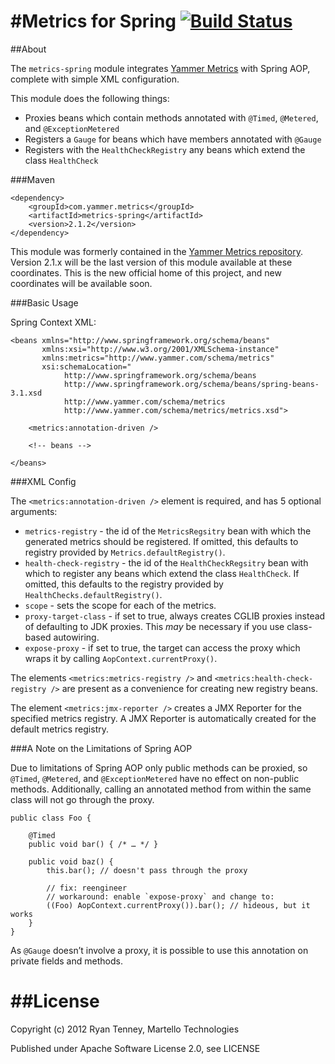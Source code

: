 #Metrics for Spring [![Build Status](https://secure.travis-ci.org/ryantenney/metrics-spring.png)](http://travis-ci.org/ryantenney/metrics-spring)
=================================

##About

The `metrics-spring` module integrates [Yammer Metrics](http://metrics.codahale.com/) with Spring AOP, complete with simple XML configuration.

This module does the following things:

* Proxies beans which contain methods annotated with `@Timed`, `@Metered`, and `@ExceptionMetered`
* Registers a `Gauge` for beans which have members annotated with `@Gauge`
* Registers with the `HealthCheckRegistry` any beans which extend the class `HealthCheck`

###Maven

	<dependency>
		<groupId>com.yammer.metrics</groupId>
		<artifactId>metrics-spring</artifactId>
		<version>2.1.2</version>
	</dependency>

This module was formerly contained in the [Yammer Metrics repository](https://github.com/codahale/metrics). Version 2.1.x will be the last version of this module available at these coordinates. This is the new official home of this project, and new coordinates will be available soon.

###Basic Usage

Spring Context XML:

	<beans xmlns="http://www.springframework.org/schema/beans"
		   xmlns:xsi="http://www.w3.org/2001/XMLSchema-instance"
		   xmlns:metrics="http://www.yammer.com/schema/metrics"
		   xsi:schemaLocation="
				http://www.springframework.org/schema/beans
				http://www.springframework.org/schema/beans/spring-beans-3.1.xsd
				http://www.yammer.com/schema/metrics
				http://www.yammer.com/schema/metrics/metrics.xsd">
	
		<metrics:annotation-driven />
	
		<!-- beans -->
	
	</beans>

###XML Config

The `<metrics:annotation-driven />` element is required, and has 5 optional arguments:

* `metrics-registry` - the id of the `MetricsRegsitry` bean with which the generated metrics should be registered. If omitted, this defaults to registry provided by `Metrics.defaultRegistry()`.
* `health-check-registry` - the id of the `HealthCheckRegsitry` bean with which to register any beans which extend the class `HealthCheck`. If omitted, this defaults to the registry provided by `HealthChecks.defaultRegistry()`.
* `scope` - sets the scope for each of the metrics.
* `proxy-target-class` - if set to true, always creates CGLIB proxies instead of defaulting to JDK proxies. This *may* be necessary if you use class-based autowiring.
* `expose-proxy` - if set to true, the target can access the proxy which wraps it by calling `AopContext.currentProxy()`.

The elements `<metrics:metrics-registry />` and `<metrics:health-check-registry />` are present as a convenience for creating new registry beans.

The element `<metrics:jmx-reporter />` creates a JMX Reporter for the specified metrics registry. A JMX Reporter is automatically created for the default metrics registry.

###A Note on the Limitations of Spring AOP

Due to limitations of Spring AOP only public methods can be proxied, so `@Timed`, `@Metered`, and `@ExceptionMetered` have no effect on non-public methods. Additionally, calling an annotated method from within the same class will not go through the proxy.

	public class Foo {
		
		@Timed
		public void bar() { /* … */ }
		
		public void baz() {
			this.bar(); // doesn't pass through the proxy
			
			// fix: reengineer
			// workaround: enable `expose-proxy` and change to:
			((Foo) AopContext.currentProxy()).bar(); // hideous, but it works
		}
	}

As `@Gauge` doesn’t involve a proxy, it is possible to use this annotation on private fields and methods.

##License
=========

Copyright (c) 2012 Ryan Tenney, Martello Technologies

Published under Apache Software License 2.0, see LICENSE
